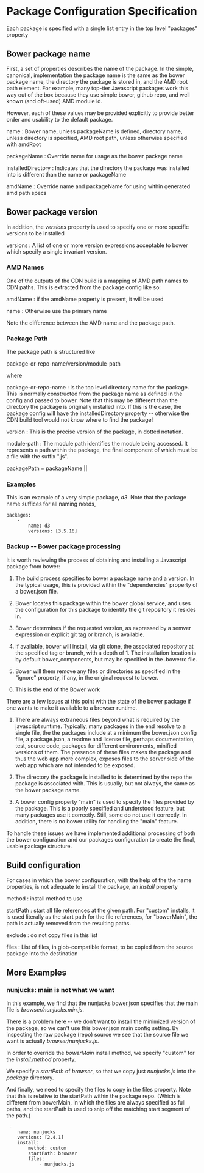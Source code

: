 # Package Configuration Specification

Each package is specified with a single list entry in the top level "packages" property

## Bower package name

First, a set of properties describes the name of the package. In the simple, canonical, implementation the package name is the same as the bower package name, the directory the package is stored in, and the AMD root path element. For example, many top-tier Javascript packages work this way out of the box because they use simple bower, github repo, and well known (and oft-used) AMD module id.

However, each of these values may be provided explicitly to provide better order and usability to the default package.

name
: Bower name, unless packageName is defined, directory name, unless directory is specified, AMD root path, unless otherwise specified with amdRoot

packageName
: Override name for usage as the bower package name

installedDirectory
: Indicates that the directory the package was installed into is different than the name or packageName

amdName
: Override name and packageName for using within generated amd path specs


## Bower package version

In addition, the *versions* property is used to specify one or more specific versions to be installed

versions
: A list of one or more version expressions acceptable to bower which specify a single invariant version.


### AMD Names

One of the outputs of the CDN build is a mapping of AMD path names to CDN paths. This is extracted from the package config like so:

amdName
: if the amdName property is present, it will be used

name
: Otherwise use the primary name

Note the difference between the AMD name and the package path. 

### Package Path

The package path is structured like

package-or-repo-name/version/module-path

where 

package-or-repo-name
: Is the top level directory name for the package. This is normally constructed from the package name as defined in the config and passed to bower. Note that this may be different than the directory the package is originally installed into. If this is the case, the package config will have the installedDirectory property -- otherwise the CDN build tool would not know where to find the package!

version
: This is the precise version of the package, in dotted notation.

module-path
: The module path identifies the module being accessed. It represents a path within the package, the final component of which must be a file with the suffix ".js".

packagePath = packageName || 

### Examples

This is an example of a very simple package, *d3*. Note that the package name suffices for all naming needs, 

```
packages:
    -
        name: d3
        versions: [3.5.16]    
```


### Backup -- Bower package processing

It is worth reviewing the process of obtaining and installing a Javascript package from bower:

1. The build process specifies to bower a package name and a version. In the typical usage, this is provided within the "dependencies" property of a bower.json file.

2. Bower locates this package within the bower global service, and uses the configuration for this package to identify the git repository it resides in.

3. Bower determines if the requested version, as expressed by a semver expression or explicit git tag or branch, is available.

4. If available, bower will install, via git clone, the associated repository at the specified tag or branch, with a depth of 1. The installation location is by default bower_components, but may be specified in the .bowerrc file.

5. Bower will them remove any files or directories as specified in the "ignore" property, if any, in the original request to bower.

6. This is the end of the Bower work


There are a few issues at this point with the state of the bower package if one wants to make it available to a browser runtime.

1. There are always extraneous files beyond what is required by the javascript runtime. Typically, many packages in the end resolve to a single file, the the packages include at a minimum the bower.json config file, a package.json, a readme and license file, perhaps documentation, test, source code, packages for different environments, minified versions of them. The presence of these files makes the package and thus the web app more complex, exposes files to the server side of the web app which are not intended to be exposed.

2. The directory the package is installed to is determined by the repo the package is associated with. This is usually, but not always, the same as the bower package name. 

3. A bower config property "main" is used to specify the files provided by the package. This is a poorly specified and understood feature, but many packages use it correctly. Still, some do not use it correctly. In addition, there is no bower utility for handling the "main" feature.

To handle these issues we have implemented additional processing of both the bower configuration and our packages configuration to create the final, usable package structure.

## Build configuration

For cases in which the bower configuration, with the help of the the name properties, is not adequate to install the package, an *install* property 

method
: install method to use

startPath
: start all file references at the given path. For "custom" installs, it is used literally as the start path for the file references, for "bowerMain", the path is actually removed from the resulting paths.

exclude
: do not copy files in this list

files
: List of files, in glob-compatible format, to be copied from the source package into the destination

## More Examples

### nunjucks: main is not what we want

In this example, we find that the nunjucks bower.json specifies that the main file is *browser/nunjucks.min.js*.

There is a problem here -- we don't want to install the minimized version of the package, so we can't use this bower.json main config setting. By inspecting the raw package (repo) source we see that the source file we want is actually *browser/nunjucks.js*.

In order to override the *bowerMain* install method, we specify "custom"  for the *install.method* property.

We specify a *startPath* of *browser*, so that we copy just *nunjucks.js* into the *package* directory.

And finally, we need to specify the files to copy in the files property. Note that this is relative to the startPath within the package repo. (Which is different from bowerMain, in which the files are always specified as full paths, and the startPath is used to snip off the matching start segment of the path.)


```
 -
    name: nunjucks
    versions: [2.4.1]
    install:
        method: custom
        startPath: browser
        files: 
            - nunjucks.js
```